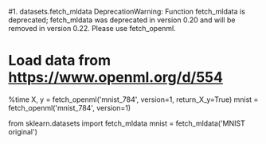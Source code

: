 #1. datasets.fetch_mldata
DeprecationWarning: Function fetch_mldata is deprecated; 
fetch_mldata was deprecated in version 0.20 and will be removed in version 0.22. 
Please use fetch_openml.

# Load data from https://www.openml.org/d/554
%time X, y = fetch_openml('mnist_784', version=1, return_X_y=True)
mnist = fetch_openml('mnist_784', version=1)

from sklearn.datasets import fetch_mldata
mnist = fetch_mldata('MNIST original')
